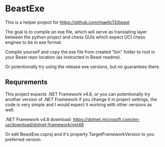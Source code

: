 # BeastExe
This is a helper project for https://github.com/maelic13/beast

The goal is to compile an exe file, which will serve as translating layer between the python project and chess GUIs which expect UCI chess engines to be in exe format.

Compile yourself and copy the exe file from created "bin" folder to root in your Beast repo location (as instructed in Beast readme).

Or potentionally try using the release exe versions, but no guarantees there.

## Requrements
This project expects .NET Framework v4.8, or you can potentionally try another version of .NET Framework if you change it in project settings, the code is very simple and I would expect it working with other versions as well.

.NET Framework v4.8 download: https://dotnet.microsoft.com/en-us/download/dotnet-framework/net48

Or edit BeastExe.csproj and it's property TargetFrameworkVersion to you preferred version.
